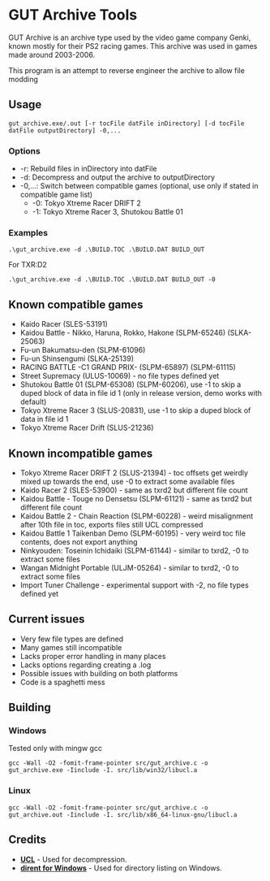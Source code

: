 # GUT Archive Tools
GUT Archive is an archive type used by the video game company Genki, known mostly for their PS2 racing games.
This archive was used in games made around 2003-2006.

This program is an attempt to reverse engineer the archive to allow file modding

## Usage
```shell
gut_archive.exe/.out [-r tocFile datFile inDirectory] [-d tocFile datFile outputDirectory] -0,...
```
### Options
- -r: Rebuild files in inDirectory into datFile
- -d: Decompress and output the archive to outputDirectory
- -0,...: Switch between compatible games (optional, use only if stated in compatible game list)
    - -0: Tokyo Xtreme Racer DRIFT 2
    - -1: Tokyo Xtreme Racer 3, Shutokou Battle 01

### Examples
```shell
.\gut_archive.exe -d .\BUILD.TOC .\BUILD.DAT BUILD_OUT
```
For TXR:D2
```shell
.\gut_archive.exe -d .\BUILD.TOC .\BUILD.DAT BUILD_OUT -0
```

## Known compatible games
- Kaido Racer (SLES-53191)
- Kaidou Battle - Nikko, Haruna, Rokko, Hakone (SLPM-65246) (SLKA-25063)
- Fu-un Bakumatsu-den (SLPM-61096)
- Fu-un Shinsengumi (SLKA-25139)
- RACING BATTLE -C1 GRAND PRIX- (SLPM-65897) (SLPM-61115)
- Street Supremacy (ULUS-10069) - no file types defined yet
- Shutokou Battle 01 (SLPM-65308) (SLPM-60206), use -1 to skip a duped block of data in file id 1 (only in release version, demo works with default)
- Tokyo Xtreme Racer 3 (SLUS-20831), use -1 to skip a duped block of data in file id 1
- Tokyo Xtreme Racer Drift (SLUS-21236)

## Known incompatible games
- Tokyo Xtreme Racer DRIFT 2 (SLUS-21394) - toc offsets get weirdly mixed up towards the end, use -0 to extract some available files
- Kaido Racer 2 (SLES-53900) - same as txrd2 but different file count
- Kaidou Battle - Touge no Densetsu (SLPM-61121) - same as txrd2 but different file count
- Kaidou Battle 2 - Chain Reaction (SLPM-60228) - weird misalignment after 10th file in toc, exports files still UCL compressed
- Kaidou Battle 1 Taikenban Demo (SLPM-60195) - very weird toc file contents, does not export anything
- Ninkyouden: Toseinin Ichidaiki (SLPM-61144) - similar to txrd2, -0 to extract some files
- Wangan Midnight Portable (ULJM-05264) - similar to txrd2, -0 to extract some files
- Import Tuner Challenge - experimental support with -2, no file types defined yet

## Current issues
- Very few file types are defined
- Many games still incompatible
- Lacks proper error handling in many places
- Lacks options regarding creating a .log
- Possible issues with building on both platforms
- Code is a spaghetti mess

## Building
### Windows
Tested only with mingw gcc
```shell
gcc -Wall -O2 -fomit-frame-pointer src/gut_archive.c -o gut_archive.exe -Iinclude -I. src/lib/win32/libucl.a
```

### Linux
```shell
gcc -Wall -O2 -fomit-frame-pointer src/gut_archive.c -o gut_archive.out -Iinclude -I. src/lib/x86_64-linux-gnu/libucl.a
```

## Credits
- [**UCL**](https://www.oberhumer.com/opensource/ucl/) - Used for decompression.
- [**dirent for Windows**](https://github.com/tronkko/dirent) - Used for directory listing on Windows.
